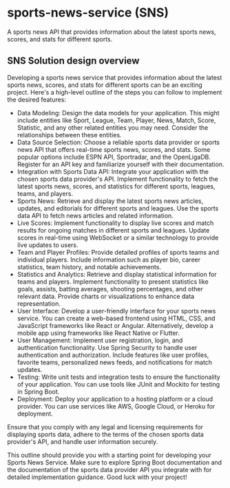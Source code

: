 # sports-news-service (SNS)
A sports news API that provides information about the latest sports news, scores, and stats for different sports.
## SNS Solution design overview
Developing a sports news service that provides information about the latest sports news, scores, and stats for different sports can be an exciting project. Here's a high-level outline of the steps you can follow to implement the desired features:

* Data Modeling: Design the data models for your application. This might include entities like Sport, League, Team, Player, News, Match, Score, Statistic, and any other related entities you may need. Consider the relationships between these entities.
* Data Source Selection: Choose a reliable sports data provider or sports news API that offers real-time sports news, scores, and stats. Some popular options include ESPN API, Sportradar, and the OpenLigaDB. Register for an API key and familiarize yourself with their documentation.
* Integration with Sports Data API: Integrate your application with the chosen sports data provider's API. Implement functionality to fetch the latest sports news, scores, and statistics for different sports, leagues, teams, and players.
* Sports News: Retrieve and display the latest sports news articles, updates, and editorials for different sports and leagues. Use the sports data API to fetch news articles and related information.
* Live Scores: Implement functionality to display live scores and match results for ongoing matches in different sports and leagues. Update scores in real-time using WebSocket or a similar technology to provide live updates to users.
* Team and Player Profiles: Provide detailed profiles of sports teams and individual players. Include information such as player bio, career statistics, team history, and notable achievements.
* Statistics and Analytics: Retrieve and display statistical information for teams and players. Implement functionality to present statistics like goals, assists, batting averages, shooting percentages, and other relevant data. Provide charts or visualizations to enhance data representation.
* User Interface: Develop a user-friendly interface for your sports news service. You can create a web-based frontend using HTML, CSS, and JavaScript frameworks like React or Angular. Alternatively, develop a mobile app using frameworks like React Native or Flutter.
* User Management: Implement user registration, login, and authentication functionality. Use Spring Security to handle user authentication and authorization. Include features like user profiles, favorite teams, personalized news feeds, and notifications for match updates.
* Testing: Write unit tests and integration tests to ensure the functionality of your application. You can use tools like JUnit and Mockito for testing in Spring Boot.
* Deployment: Deploy your application to a hosting platform or a cloud provider. You can use services like AWS, Google Cloud, or Heroku for deployment.

Ensure that you comply with any legal and licensing requirements for displaying sports data, adhere to the terms of the chosen sports data provider's API, and handle user information securely.

This outline should provide you with a starting point for developing your Sports News Service. Make sure to explore Spring Boot documentation and the documentation of the sports data provider API you integrate with for detailed implementation guidance. Good luck with your project!
